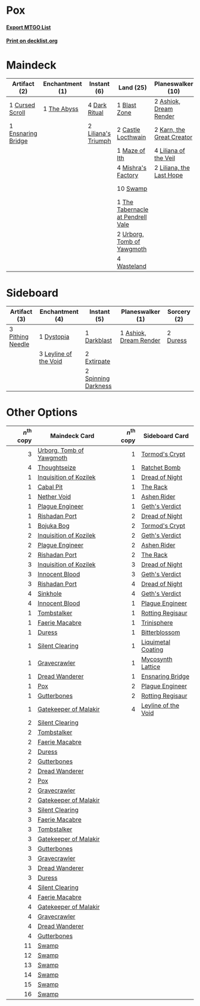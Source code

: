 # Pox

#### [Export MTGO List](../collection/Pox/Pox.txt)
#### [Print on decklist.org](http://decklist.org/?deckmain=2%09Ashiok,%20Dream%20Render%0A1%09Blast%20Zone%0A2%09Castle%20Locthwain%0A1%09Cursed%20Scroll%0A4%09Dark%20Ritual%0A1%09Ensnaring%20Bridge%0A4%09Hymn%20to%20Tourach%0A2%09Innocent%20Blood%0A2%09Karn,%20the%20Great%20Creator%0A4%09Liliana%20of%20the%20Veil%0A2%09Liliana's%20Triumph%0A2%09Liliana,%20the%20Last%20Hope%0A1%09Maze%20of%20Ith%0A4%09Mishra's%20Factory%0A3%09Sinkhole%0A4%09Smallpox%0A10%09Swamp%0A1%09The%20Abyss%0A1%09The%20Tabernacle%20at%20Pendrell%20Vale%0A3%09Thoughtseize%0A2%09Urborg,%20Tomb%20of%20Yawgmoth%0A4%09Wasteland&deckside=1%09Ashiok,%20Dream%20Render%0A1%09Darkblast%0A2%09Duress%0A1%09Dystopia%0A2%09Extirpate%0A3%09Leyline%20of%20the%20Void%0A3%09Pithing%20Needle%0A2%09Spinning%20Darkness)
# Maindeck

|                                        Artifact (2)                                        |                                  Enchantment (1)                                   |                                         Instant (6)                                          |                                                Land (25)                                                 |                                         Planeswalker (10)                                          |                                        Sorcery (16)                                        |
|--------------------------------------------------------------------------------------------|------------------------------------------------------------------------------------|----------------------------------------------------------------------------------------------|----------------------------------------------------------------------------------------------------------|----------------------------------------------------------------------------------------------------|--------------------------------------------------------------------------------------------|
|1 [Cursed Scroll](http://gatherer.wizards.com/Pages/Card/Details.aspx?multiverseid=4601)    |1 [The Abyss](http://gatherer.wizards.com/Pages/Card/Details.aspx?multiverseid=1460)|4 [Dark Ritual](http://gatherer.wizards.com/Pages/Card/Details.aspx?multiverseid=651)         |1 [Blast Zone](http://gatherer.wizards.com/Pages/Card/Details.aspx?multiverseid=461171)                   |2 [Ashiok, Dream Render](http://gatherer.wizards.com/Pages/Card/Details.aspx?multiverseid=461155)   |4 [Hymn to Tourach](http://gatherer.wizards.com/Pages/Card/Details.aspx?multiverseid=413634)|
|1 [Ensnaring Bridge](http://gatherer.wizards.com/Pages/Card/Details.aspx?multiverseid=15866)|                                                                                    |2 [Liliana's Triumph](http://gatherer.wizards.com/Pages/Card/Details.aspx?multiverseid=461025)|2 [Castle Locthwain](http://gatherer.wizards.com/Pages/Card/Details.aspx?multiverseid=473203)             |2 [Karn, the Great Creator](http://gatherer.wizards.com/Pages/Card/Details.aspx?multiverseid=460928)|2 [Innocent Blood](http://gatherer.wizards.com/Pages/Card/Details.aspx?multiverseid=417477) |
|                                                                                            |                                                                                    |                                                                                              |1 [Maze of Ith](http://gatherer.wizards.com/Pages/Card/Details.aspx?multiverseid=1824)                    |4 [Liliana of the Veil](http://gatherer.wizards.com/Pages/Card/Details.aspx?multiverseid=235597)    |3 [Sinkhole](http://gatherer.wizards.com/Pages/Card/Details.aspx?multiverseid=682)          |
|                                                                                            |                                                                                    |                                                                                              |4 [Mishra's Factory](http://gatherer.wizards.com/Pages/Card/Details.aspx?multiverseid=2387)               |2 [Liliana, the Last Hope](http://gatherer.wizards.com/Pages/Card/Details.aspx?multiverseid=414388) |4 [Smallpox](http://gatherer.wizards.com/Pages/Card/Details.aspx?multiverseid=382367)       |
|                                                                                            |                                                                                    |                                                                                              |10 [Swamp](http://gatherer.wizards.com/Pages/Card/Details.aspx?multiverseid=439858)                       |                                                                                                    |3 [Thoughtseize](http://gatherer.wizards.com/Pages/Card/Details.aspx?multiverseid=438676)   |
|                                                                                            |                                                                                    |                                                                                              |1 [The Tabernacle at Pendrell Vale](http://gatherer.wizards.com/Pages/Card/Details.aspx?multiverseid=1690)|                                                                                                    |                                                                                            |
|                                                                                            |                                                                                    |                                                                                              |2 [Urborg, Tomb of Yawgmoth](http://gatherer.wizards.com/Pages/Card/Details.aspx?multiverseid=383425)     |                                                                                                    |                                                                                            |
|                                                                                            |                                                                                    |                                                                                              |4 [Wasteland](http://gatherer.wizards.com/Pages/Card/Details.aspx?multiverseid=413790)                    |                                                                                                    |                                                                                            |


# Sideboard

|                                       Artifact (3)                                        |                                        Enchantment (4)                                         |                                        Instant (5)                                         |                                        Planeswalker (1)                                         |                                   Sorcery (2)                                    |
|-------------------------------------------------------------------------------------------|------------------------------------------------------------------------------------------------|--------------------------------------------------------------------------------------------|-------------------------------------------------------------------------------------------------|----------------------------------------------------------------------------------|
|3 [Pithing Needle](http://gatherer.wizards.com/Pages/Card/Details.aspx?multiverseid=129526)|1 [Dystopia](http://gatherer.wizards.com/Pages/Card/Details.aspx?multiverseid=3071)             |1 [Darkblast](http://gatherer.wizards.com/Pages/Card/Details.aspx?multiverseid=456055)      |1 [Ashiok, Dream Render](http://gatherer.wizards.com/Pages/Card/Details.aspx?multiverseid=461155)|2 [Duress](http://gatherer.wizards.com/Pages/Card/Details.aspx?multiverseid=14557)|
|                                                                                           |3 [Leyline of the Void](http://gatherer.wizards.com/Pages/Card/Details.aspx?multiverseid=107682)|2 [Extirpate](http://gatherer.wizards.com/Pages/Card/Details.aspx?multiverseid=370384)      |                                                                                                 |                                                                                  |
|                                                                                           |                                                                                                |2 [Spinning Darkness](http://gatherer.wizards.com/Pages/Card/Details.aspx?multiverseid=4469)|                                                                                                 |                                                                                  |


# Other Options

|*n*<sup>th</sup> copy|                                           Maindeck Card                                           |*n*<sup>th</sup> copy|                                        Sideboard Card                                        |
|--------------------:|---------------------------------------------------------------------------------------------------|--------------------:|----------------------------------------------------------------------------------------------|
|                    3|[Urborg, Tomb of Yawgmoth](http://gatherer.wizards.com/Pages/Card/Details.aspx?multiverseid=383425)|                    1|[Tormod's Crypt](http://gatherer.wizards.com/Pages/Card/Details.aspx?multiverseid=389723)     |
|                    4|[Thoughtseize](http://gatherer.wizards.com/Pages/Card/Details.aspx?multiverseid=438676)            |                    1|[Ratchet Bomb](http://gatherer.wizards.com/Pages/Card/Details.aspx?multiverseid=370623)       |
|                    1|[Inquisition of Kozilek](http://gatherer.wizards.com/Pages/Card/Details.aspx?multiverseid=416897)  |                    1|[Dread of Night](http://gatherer.wizards.com/Pages/Card/Details.aspx?multiverseid=14580)      |
|                    1|[Cabal Pit](http://gatherer.wizards.com/Pages/Card/Details.aspx?multiverseid=29904)                |                    1|[The Rack](http://gatherer.wizards.com/Pages/Card/Details.aspx?multiverseid=1139)             |
|                    1|[Nether Void](http://gatherer.wizards.com/Pages/Card/Details.aspx?multiverseid=1453)               |                    1|[Ashen Rider](http://gatherer.wizards.com/Pages/Card/Details.aspx?multiverseid=373689)        |
|                    1|[Plague Engineer](http://gatherer.wizards.com/Pages/Card/Details.aspx?multiverseid=464049)         |                    1|[Geth's Verdict](http://gatherer.wizards.com/Pages/Card/Details.aspx?multiverseid=214376)     |
|                    1|[Rishadan Port](http://gatherer.wizards.com/Pages/Card/Details.aspx?multiverseid=442235)           |                    2|[Dread of Night](http://gatherer.wizards.com/Pages/Card/Details.aspx?multiverseid=14580)      |
|                    1|[Bojuka Bog](http://gatherer.wizards.com/Pages/Card/Details.aspx?multiverseid=376269)              |                    2|[Tormod's Crypt](http://gatherer.wizards.com/Pages/Card/Details.aspx?multiverseid=389723)     |
|                    2|[Inquisition of Kozilek](http://gatherer.wizards.com/Pages/Card/Details.aspx?multiverseid=416897)  |                    2|[Geth's Verdict](http://gatherer.wizards.com/Pages/Card/Details.aspx?multiverseid=214376)     |
|                    2|[Plague Engineer](http://gatherer.wizards.com/Pages/Card/Details.aspx?multiverseid=464049)         |                    2|[Ashen Rider](http://gatherer.wizards.com/Pages/Card/Details.aspx?multiverseid=373689)        |
|                    2|[Rishadan Port](http://gatherer.wizards.com/Pages/Card/Details.aspx?multiverseid=442235)           |                    2|[The Rack](http://gatherer.wizards.com/Pages/Card/Details.aspx?multiverseid=1139)             |
|                    3|[Inquisition of Kozilek](http://gatherer.wizards.com/Pages/Card/Details.aspx?multiverseid=416897)  |                    3|[Dread of Night](http://gatherer.wizards.com/Pages/Card/Details.aspx?multiverseid=14580)      |
|                    3|[Innocent Blood](http://gatherer.wizards.com/Pages/Card/Details.aspx?multiverseid=417477)          |                    3|[Geth's Verdict](http://gatherer.wizards.com/Pages/Card/Details.aspx?multiverseid=214376)     |
|                    3|[Rishadan Port](http://gatherer.wizards.com/Pages/Card/Details.aspx?multiverseid=442235)           |                    4|[Dread of Night](http://gatherer.wizards.com/Pages/Card/Details.aspx?multiverseid=14580)      |
|                    4|[Sinkhole](http://gatherer.wizards.com/Pages/Card/Details.aspx?multiverseid=682)                   |                    4|[Geth's Verdict](http://gatherer.wizards.com/Pages/Card/Details.aspx?multiverseid=214376)     |
|                    4|[Innocent Blood](http://gatherer.wizards.com/Pages/Card/Details.aspx?multiverseid=417477)          |                    1|[Plague Engineer](http://gatherer.wizards.com/Pages/Card/Details.aspx?multiverseid=464049)    |
|                    1|[Tombstalker](http://gatherer.wizards.com/Pages/Card/Details.aspx?multiverseid=136041)             |                    1|[Rotting Regisaur](http://gatherer.wizards.com/Pages/Card/Details.aspx?multiverseid=466865)   |
|                    1|[Faerie Macabre](http://gatherer.wizards.com/Pages/Card/Details.aspx?multiverseid=201822)          |                    1|[Trinisphere](http://gatherer.wizards.com/Pages/Card/Details.aspx?multiverseid=43545)         |
|                    1|[Duress](http://gatherer.wizards.com/Pages/Card/Details.aspx?multiverseid=14557)                   |                    1|[Bitterblossom](http://gatherer.wizards.com/Pages/Card/Details.aspx?multiverseid=397701)      |
|                    1|[Silent Clearing](http://gatherer.wizards.com/Pages/Card/Details.aspx?multiverseid=464195)         |                    1|[Liquimetal Coating](http://gatherer.wizards.com/Pages/Card/Details.aspx?multiverseid=389578) |
|                    1|[Gravecrawler](http://gatherer.wizards.com/Pages/Card/Details.aspx?multiverseid=409635)            |                    1|[Mycosynth Lattice](http://gatherer.wizards.com/Pages/Card/Details.aspx?multiverseid=446209)  |
|                    1|[Dread Wanderer](http://gatherer.wizards.com/Pages/Card/Details.aspx?multiverseid=426790)          |                    1|[Ensnaring Bridge](http://gatherer.wizards.com/Pages/Card/Details.aspx?multiverseid=15866)    |
|                    1|[Pox](http://gatherer.wizards.com/Pages/Card/Details.aspx?multiverseid=3872)                       |                    2|[Plague Engineer](http://gatherer.wizards.com/Pages/Card/Details.aspx?multiverseid=464049)    |
|                    1|[Gutterbones](http://gatherer.wizards.com/Pages/Card/Details.aspx?multiverseid=457220)             |                    2|[Rotting Regisaur](http://gatherer.wizards.com/Pages/Card/Details.aspx?multiverseid=466865)   |
|                    1|[Gatekeeper of Malakir](http://gatherer.wizards.com/Pages/Card/Details.aspx?multiverseid=368479)   |                    4|[Leyline of the Void](http://gatherer.wizards.com/Pages/Card/Details.aspx?multiverseid=107682)|
|                    2|[Silent Clearing](http://gatherer.wizards.com/Pages/Card/Details.aspx?multiverseid=464195)         |                     |                                                                                              |
|                    2|[Tombstalker](http://gatherer.wizards.com/Pages/Card/Details.aspx?multiverseid=136041)             |                     |                                                                                              |
|                    2|[Faerie Macabre](http://gatherer.wizards.com/Pages/Card/Details.aspx?multiverseid=201822)          |                     |                                                                                              |
|                    2|[Duress](http://gatherer.wizards.com/Pages/Card/Details.aspx?multiverseid=14557)                   |                     |                                                                                              |
|                    2|[Gutterbones](http://gatherer.wizards.com/Pages/Card/Details.aspx?multiverseid=457220)             |                     |                                                                                              |
|                    2|[Dread Wanderer](http://gatherer.wizards.com/Pages/Card/Details.aspx?multiverseid=426790)          |                     |                                                                                              |
|                    2|[Pox](http://gatherer.wizards.com/Pages/Card/Details.aspx?multiverseid=3872)                       |                     |                                                                                              |
|                    2|[Gravecrawler](http://gatherer.wizards.com/Pages/Card/Details.aspx?multiverseid=409635)            |                     |                                                                                              |
|                    2|[Gatekeeper of Malakir](http://gatherer.wizards.com/Pages/Card/Details.aspx?multiverseid=368479)   |                     |                                                                                              |
|                    3|[Silent Clearing](http://gatherer.wizards.com/Pages/Card/Details.aspx?multiverseid=464195)         |                     |                                                                                              |
|                    3|[Faerie Macabre](http://gatherer.wizards.com/Pages/Card/Details.aspx?multiverseid=201822)          |                     |                                                                                              |
|                    3|[Tombstalker](http://gatherer.wizards.com/Pages/Card/Details.aspx?multiverseid=136041)             |                     |                                                                                              |
|                    3|[Gatekeeper of Malakir](http://gatherer.wizards.com/Pages/Card/Details.aspx?multiverseid=368479)   |                     |                                                                                              |
|                    3|[Gutterbones](http://gatherer.wizards.com/Pages/Card/Details.aspx?multiverseid=457220)             |                     |                                                                                              |
|                    3|[Gravecrawler](http://gatherer.wizards.com/Pages/Card/Details.aspx?multiverseid=409635)            |                     |                                                                                              |
|                    3|[Dread Wanderer](http://gatherer.wizards.com/Pages/Card/Details.aspx?multiverseid=426790)          |                     |                                                                                              |
|                    3|[Duress](http://gatherer.wizards.com/Pages/Card/Details.aspx?multiverseid=14557)                   |                     |                                                                                              |
|                    4|[Silent Clearing](http://gatherer.wizards.com/Pages/Card/Details.aspx?multiverseid=464195)         |                     |                                                                                              |
|                    4|[Faerie Macabre](http://gatherer.wizards.com/Pages/Card/Details.aspx?multiverseid=201822)          |                     |                                                                                              |
|                    4|[Gatekeeper of Malakir](http://gatherer.wizards.com/Pages/Card/Details.aspx?multiverseid=368479)   |                     |                                                                                              |
|                    4|[Gravecrawler](http://gatherer.wizards.com/Pages/Card/Details.aspx?multiverseid=409635)            |                     |                                                                                              |
|                    4|[Dread Wanderer](http://gatherer.wizards.com/Pages/Card/Details.aspx?multiverseid=426790)          |                     |                                                                                              |
|                    4|[Gutterbones](http://gatherer.wizards.com/Pages/Card/Details.aspx?multiverseid=457220)             |                     |                                                                                              |
|                   11|[Swamp](http://gatherer.wizards.com/Pages/Card/Details.aspx?multiverseid=439858)                   |                     |                                                                                              |
|                   12|[Swamp](http://gatherer.wizards.com/Pages/Card/Details.aspx?multiverseid=439858)                   |                     |                                                                                              |
|                   13|[Swamp](http://gatherer.wizards.com/Pages/Card/Details.aspx?multiverseid=439858)                   |                     |                                                                                              |
|                   14|[Swamp](http://gatherer.wizards.com/Pages/Card/Details.aspx?multiverseid=439858)                   |                     |                                                                                              |
|                   15|[Swamp](http://gatherer.wizards.com/Pages/Card/Details.aspx?multiverseid=439858)                   |                     |                                                                                              |
|                   16|[Swamp](http://gatherer.wizards.com/Pages/Card/Details.aspx?multiverseid=439858)                   |                     |                                                                                              |

